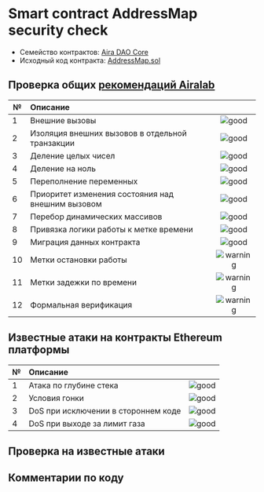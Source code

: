 # Smart contract AddressMap security check

- Семейство контрактов: [Aira DAO Core][1]
- Исходный код контракта: [AddressMap.sol](https://github.com/airalab/core/62c672732695b6429678bcd321520c41af109475/sol/lib/AddressMap.sol)

## Проверка общих [рекомендаций Airalab][2]

| № | Описание                                             | |
|---|:-----------------------------------------------------|:--------------------------:|
| 1 | Внешние вызовы                                       | ![good](https://cdn.rawgit.com/primer/octicons/62c672732695b6429678bcd321520c41af109475/build/svg/check.svg)  |
| 2 | Изоляция внешних вызовов в отдельной транзакции      | ![good](https://cdn.rawgit.com/primer/octicons/62c672732695b6429678bcd321520c41af109475/build/svg/check.svg) |
| 3 | Деление целых чисел                                  | ![good](https://cdn.rawgit.com/primer/octicons/62c672732695b6429678bcd321520c41af109475/build/svg/check.svg)     |
| 4 | Деление на ноль                                      | ![good](https://cdn.rawgit.com/primer/octicons/62c672732695b6429678bcd321520c41af109475/build/svg/check.svg)        |
| 5 | Переполнение переменных                              | ![good](https://cdn.rawgit.com/primer/octicons/62c672732695b6429678bcd321520c41af109475/build/svg/check.svg)   |
| 6 | Приоритет изменения состояния над внешним вызовом    | ![good](https://cdn.rawgit.com/primer/octicons/62c672732695b6429678bcd321520c41af109475/build/svg/check.svg) | 
| 7 | Перебор динамических массивов                        | ![good](https://cdn.rawgit.com/primer/octicons/62c672732695b6429678bcd321520c41af109475/build/svg/check.svg) | 
| 8 | Привязка логики работы к метке времени               | ![good](https://cdn.rawgit.com/primer/octicons/62c672732695b6429678bcd321520c41af109475/build/svg/check.svg) |
| 9 | Миграция данных контракта                            | ![good](https://cdn.rawgit.com/primer/octicons/62c672732695b6429678bcd321520c41af109475/build/svg/check.svg)  |
|10 | Метки остановки работы                               | ![warning](https://cdn.rawgit.com/primer/octicons/62c672732695b6429678bcd321520c41af109475/build/svg/issue-opened.svg)|
|11 | Метки задежки по времени                             | ![warning](https://cdn.rawgit.com/primer/octicons/62c672732695b6429678bcd321520c41af109475/build/svg/issue-opened.svg)     |
|12 | Формальная верификация                               | ![warning](https://cdn.rawgit.com/primer/octicons/62c672732695b6429678bcd321520c41af109475/build/svg/issue-opened.svg)   |


## Известные атаки на контракты Ethereum платформы

| № | Описание                                             |  |
|---|:-----------------------------------------------------|:-------------------:|
| 1 | Атака по глубине стека                               | ![good](https://cdn.rawgit.com/primer/octicons/62c672732695b6429678bcd321520c41af109475/build/svg/check.svg)   |
| 2 | Условия гонки                                        | ![good](https://cdn.rawgit.com/primer/octicons/62c672732695b6429678bcd321520c41af109475/build/svg/check.svg)|
| 3 | DoS при исключении в стороннем коде                  | ![good](https://cdn.rawgit.com/primer/octicons/62c672732695b6429678bcd321520c41af109475/build/svg/check.svg)     |
| 4 | DoS при выходе за лимит газа                         | ![good](https://cdn.rawgit.com/primer/octicons/62c672732695b6429678bcd321520c41af109475/build/svg/check.svg) |

## Проверка на известные атаки

## Комментарии по коду


[1]: https://github.com/airalab/core 
[2]: https://github.com/airalab
